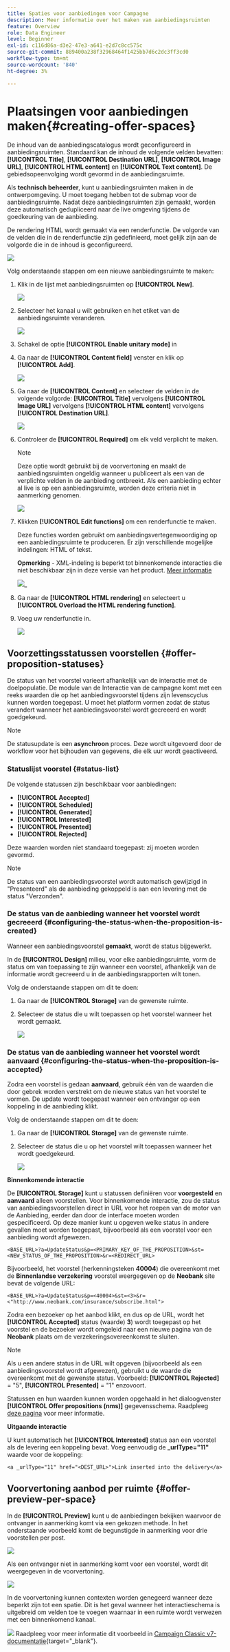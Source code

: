 ```yaml
---
title: Spaties voor aanbiedingen voor Campagne
description: Meer informatie over het maken van aanbiedingsruimten
feature: Overview
role: Data Engineer
level: Beginner
exl-id: c116d86a-d3e2-47e3-a641-e2d7c8cc575c
source-git-commit: 889400a238f32968464f1425bb7d6c2dc3ff3cd0
workflow-type: tm+mt
source-wordcount: '840'
ht-degree: 3%

---
```


# Plaatsingen voor aanbiedingen maken{#creating-offer-spaces}

De inhoud van de aanbiedingscatalogus wordt geconfigureerd in aanbiedingsruimten. Standaard kan de inhoud de volgende velden bevatten: **[!UICONTROL Title]**, **[!UICONTROL Destination URL]**, **[!UICONTROL Image URL]**, **[!UICONTROL HTML content]** en **[!UICONTROL Text content]**. De gebiedsopeenvolging wordt gevormd in de aanbiedingsruimte.

Als **technisch beheerder**, kunt u aanbiedingsruimten maken in de ontwerpomgeving. U moet toegang hebben tot de submap voor de aanbiedingsruimte. Nadat deze aanbiedingsruimten zijn gemaakt, worden deze automatisch gedupliceerd naar de live omgeving tijdens de goedkeuring van de aanbieding.

De rendering HTML wordt gemaakt via een renderfunctie. De volgorde van de velden die in de renderfunctie zijn gedefinieerd, moet gelijk zijn aan de volgorde die in de inhoud is geconfigureerd.

![](assets/offer_space_create_009.png)

Volg onderstaande stappen om een nieuwe aanbiedingsruimte te maken:

1. Klik in de lijst met aanbiedingsruimten op **[!UICONTROL New]**.

   ![](assets/offer_space_create_001.png)

1. Selecteer het kanaal u wilt gebruiken en het etiket van de aanbiedingsruimte veranderen.

   ![](assets/offer_space_create_002.png)

1. Schakel de optie **[!UICONTROL Enable unitary mode]** in

1. Ga naar de **[!UICONTROL Content field]** venster en klik op **[!UICONTROL Add]**.

   ![](assets/offer_space_create_003.png)

1. Ga naar de **[!UICONTROL Content]** en selecteer de velden in de volgende volgorde: **[!UICONTROL Title]** vervolgens **[!UICONTROL Image URL]** vervolgens **[!UICONTROL HTML content]** vervolgens **[!UICONTROL Destination URL]**.

   ![](assets/offer_space_create_004.png)

1. Controleer de **[!UICONTROL Required]** om elk veld verplicht te maken.

   >[!NOTE]
   >
   >Deze optie wordt gebruikt bij de voorvertoning en maakt de aanbiedingsruimten ongeldig wanneer u publiceert als een van de verplichte velden in de aanbieding ontbreekt. Als een aanbieding echter al live is op een aanbiedingsruimte, worden deze criteria niet in aanmerking genomen.

   ![](assets/offer_space_create_005.png)

1. Klikken **[!UICONTROL Edit functions]** om een renderfunctie te maken.

   Deze functies worden gebruikt om aanbiedingsvertegenwoordiging op een aanbiedingsruimte te produceren. Er zijn verschillende mogelijke indelingen: HTML of tekst.

   **Opmerking** - XML-indeling is beperkt tot binnenkomende interacties die niet beschikbaar zijn in deze versie van het product. [Meer informatie](../start/capability-matrix.md#gs-unavailable-features)

   ![](assets/offer_space_create_006.png)_

1. Ga naar de **[!UICONTROL HTML rendering]** en selecteert u **[!UICONTROL Overload the HTML rendering function]**.
1. Voeg uw renderfunctie in.

   ![](assets/offer_space_create_007.png)

## Voorzettingsstatussen voorstellen {#offer-proposition-statuses}

De status van het voorstel varieert afhankelijk van de interactie met de doelpopulatie. De module van de Interactie van de campagne komt met een reeks waarden die op het aanbiedingsvoorstel tijdens zijn levenscyclus kunnen worden toegepast. U moet het platform vormen zodat de status verandert wanneer het aanbiedingsvoorstel wordt gecreeerd en wordt goedgekeurd.

>[!NOTE]
>
>De statusupdate is een **asynchroon** proces. Deze wordt uitgevoerd door de workflow voor het bijhouden van gegevens, die elk uur wordt geactiveerd.

### Statuslijst voorstel {#status-list}

De volgende statussen zijn beschikbaar voor aanbiedingen:

* **[!UICONTROL Accepted]**
* **[!UICONTROL Scheduled]**
* **[!UICONTROL Generated]**
* **[!UICONTROL Interested]**
* **[!UICONTROL Presented]**
* **[!UICONTROL Rejected]**

Deze waarden worden niet standaard toegepast: zij moeten worden gevormd.

>[!NOTE]
>
>De status van een aanbiedingsvoorstel wordt automatisch gewijzigd in &quot;Presenteerd&quot; als de aanbieding gekoppeld is aan een levering met de status &quot;Verzonden&quot;.

### De status van de aanbieding wanneer het voorstel wordt gecreeerd {#configuring-the-status-when-the-proposition-is-created}

Wanneer een aanbiedingsvoorstel **gemaakt**, wordt de status bijgewerkt.

In de **[!UICONTROL Design]** milieu, voor elke aanbiedingsruimte, vorm de status om van toepassing te zijn wanneer een voorstel, afhankelijk van de informatie wordt gecreeerd u in de aanbiedingsrapporten wilt tonen.

Volg de onderstaande stappen om dit te doen:

1. Ga naar de **[!UICONTROL Storage]** van de gewenste ruimte.
1. Selecteer de status die u wilt toepassen op het voorstel wanneer het wordt gemaakt.

   ![](assets/offer_update_status_001.png)

### De status van de aanbieding wanneer het voorstel wordt aanvaard {#configuring-the-status-when-the-proposition-is-accepted}

Zodra een voorstel is gedaan **aanvaard**, gebruik één van de waarden die door gebrek worden verstrekt om de nieuwe status van het voorstel te vormen. De update wordt toegepast wanneer een ontvanger op een koppeling in de aanbieding klikt.

Volg de onderstaande stappen om dit te doen:

1. Ga naar de **[!UICONTROL Storage]** van de gewenste ruimte.
1. Selecteer de status die u op het voorstel wilt toepassen wanneer het wordt goedgekeurd.

   ![](assets/offer_update_status_002.png)


**Binnenkomende interactie**

De **[!UICONTROL Storage]** kunt u statussen definiëren voor **voorgesteld** en **aanvaard** alleen voorstellen. Voor binnenkomende interactie, zou de status van aanbiedingsvoorstellen direct in URL voor het roepen van de motor van de Aanbieding, eerder dan door de interface moeten worden gespecificeerd. Op deze manier kunt u opgeven welke status in andere gevallen moet worden toegepast, bijvoorbeeld als een voorstel voor een aanbieding wordt afgewezen.

```
<BASE_URL>?a=UpdateStatus&p=<PRIMARY_KEY_OF_THE_PROPOSITION>&st=<NEW_STATUS_OF_THE_PROPOSITION>&r=<REDIRECT_URL>
```

Bijvoorbeeld, het voorstel (herkenningsteken **40004**) die overeenkomt met de **Binnenlandse verzekering** voorstel weergegeven op de **Neobank** site bevat de volgende URL:

```
<BASE_URL>?a=UpdateStatus&p=<40004>&st=<3>&r=<"http://www.neobank.com/insurance/subscribe.html">
```

Zodra een bezoeker op het aanbod klikt, en dus op de URL, wordt het **[!UICONTROL Accepted]** status (waarde) **3**) wordt toegepast op het voorstel en de bezoeker wordt omgeleid naar een nieuwe pagina van de **Neobank** plaats om de verzekeringsovereenkomst te sluiten.

>[!NOTE]
>
>Als u een andere status in de URL wilt opgeven (bijvoorbeeld als een aanbiedingsvoorstel wordt afgewezen), gebruikt u de waarde die overeenkomt met de gewenste status. Voorbeeld: **[!UICONTROL Rejected]** = &quot;5&quot;, **[!UICONTROL Presented]** = &quot;1&quot; enzovoort.
>
>Statussen en hun waarden kunnen worden opgehaald in het dialoogvenster **[!UICONTROL Offer propositions (nms)]** gegevensschema. Raadpleeg [deze pagina](../dev/create-schema.md) voor meer informatie.

**Uitgaande interactie**

U kunt automatisch het **[!UICONTROL Interested]** status aan een voorstel als de levering een koppeling bevat. Voeg eenvoudig de **_urlType=&quot;11&quot;** waarde voor de koppeling:

```
<a _urlType="11" href="<DEST_URL>">Link inserted into the delivery</a>
```

## Voorvertoning aanbod per ruimte {#offer-preview-per-space}

In de **[!UICONTROL Preview]** kunt u de aanbiedingen bekijken waarvoor de ontvanger in aanmerking komt via een gekozen methode. In het onderstaande voorbeeld komt de begunstigde in aanmerking voor drie voorstellen per post.

![](assets/offer_space_overview_002.png)

Als een ontvanger niet in aanmerking komt voor een voorstel, wordt dit weergegeven in de voorvertoning.

![](assets/offer_space_overview_001.png)


In de voorvertoning kunnen contexten worden genegeerd wanneer deze beperkt zijn tot een spatie. Dit is het geval wanneer het interactieschema is uitgebreid om velden toe te voegen waarnaar in een ruimte wordt verwezen met een binnenkomend kanaal.

![](../assets/do-not-localize/book.png)  Raadpleeg voor meer informatie dit voorbeeld in [Campaign Classic v7-documentatie](https://experienceleague.adobe.com/docs/campaign-classic/using/managing-offers/advanced-parameters/extension-example.html){target=&quot;_blank&quot;}.